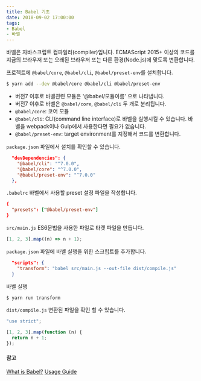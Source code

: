 ```yaml
---
title: Babel 기초
date: 2018-09-02 17:00:00
tags:
- Babel
- 바벨
---
```


바벨은 자바스크립트 컴파일러(compiler)입니다. ECMAScript 2015+ 이상의 코드를 지금의 브라우저 또는 오래된 브라우저 또는 다른 환경(Node.js)에 맞도록 변환합니다.

프로젝트에 `@babel/core`, `@babel/cli`, `@babel/preset-env`를 설치합니다.
``` bash
$ yarn add --dev @babel/core @babel/cli @babel/preset-env
```
- 버전7 이후로 바벨괸련 모듈은 '@babel/모듈이름' 으로 나타냅니다.
- 버전7 이후로 바벨은 `@babel/core`, `@babel/cli` 두 개로 분리됩니다.
- `@babel/core`: 코어 모듈
- `@babel/cli`: CLI(command line interface)로 바벨을 실행시킬 수 있습니다. 바벨을 webpack이나 Gulp에서 사용한다면 필요가 없습니다.
- `@babel/preset-env`: target environment를 지정해서 코드를 변환합니다.

`package.json` 파일에서 설치를 확인할 수 있습니다.
``` json
  "devDependencies": {
    "@babel/cli": "^7.0.0",
    "@babel/core": "^7.0.0",
    "@babel/preset-env": "^7.0.0"
  },
```

`.babelrc` 바벨에서 사용할 preset 설정 파일을 작성합니다.
``` rc
{
  "presets": ["@babel/preset-env"]
}
```

`src/main.js` ES6문법을 사용한 파일로 타켓 파일을 만듭니다.
``` js
[1, 2, 3].map((n) => n + 1);
```

`package.json` 파일에 바벨 실행을 위한 스크립트를 추가합니다.
``` json
  "scripts": {
    "transform": "babel src/main.js --out-file dist/compile.js"
  }
```

바벨 실행
``` bash
$ yarn run transform
```

`dist/compile.js` 변환된 파일을 확인 할 수 있습니다.
``` js
"use strict";

[1, 2, 3].map(function (n) {
  return n + 1;
});
```

#### 참고
[What is Babel?](https://babeljs.io/docs/en)
[Usage Guide](https://babeljs.io/docs/en/usage)
